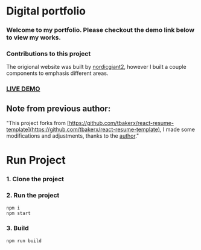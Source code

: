 # Digital portfolio
### Welcome to my portfolio. Please checkout the demo link below to view my works. 

### Contributions to this project
 The origional website was built by [nordicgiant2](https://github.com/nordicgiant2), however I built a couple components to emphasis different areas.
### [LIVE DEMO](https://davidmakoto.github.io/)

## Note from previous author:
"This project forks from [https://github.com/tbakerx/react-resume-template](https://github.com/tbakerx/react-resume-template), I made some modifications and adjustments, thanks to the [author](https://github.com/tbakerx)."

# Run Project
### 1. Clone the project

### 2. Run the project
```shell
npm i
npm start
```

### 3. Build
```shell
npm run build
```
